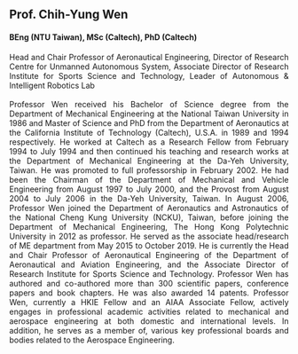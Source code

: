 ## Prof. Chih-Yung Wen
#### BEng (NTU Taiwan), MSc (Caltech), PhD (Caltech)

<div align="justify">
Head and Chair Professor of Aeronautical Engineering, Director of Research Centre for Unmanned Autonomous System, Associate Director of Research Institute for Sports Science and Technology, Leader of Autonomous & Intelligent Robotics Lab
<br/><br/>
Professor Wen received his Bachelor of Science degree from the Department of Mechanical Engineering at the National Taiwan University in 1986 and Master of Science and PhD from the Department of Aeronautics at the California Institute of Technology (Caltech), U.S.A. in 1989 and 1994 respectively. He worked at Caltech as a Research Fellow from February 1994 to July 1994 and then continued his teaching and research works at the Department of Mechanical Engineering at the Da-Yeh University, Taiwan. He was promoted to full professorship in February 2002. He had been the Chairman of the Department of Mechanical and Vehicle Engineering from August 1997 to July 2000, and the Provost from August 2004 to July 2006 in the Da-Yeh University, Taiwan. In August 2006, Professor Wen joined the Department of Aeronautics and Astronautics of the National Cheng Kung University (NCKU), Taiwan, before joining the Department of Mechanical Engineering, The Hong Kong Polytechnic University in 2012 as professor. He served as the associate head/research of ME department from May 2015 to October 2019. He is currently the Head and Chair Professor of Aeronautical Engineering of the Department of Aeronautical and Aviation Engineering, and the Associate Director of Research Institute for Sports Science and Technology. Professor Wen has authored and co-authored more than 300 scientific papers, conference papers and book chapters. He was also awarded 14 patents. Professor Wen, currently a HKIE Fellow and an AIAA Associate Fellow, actively engages in professional academic activities related to mechanical and aerospace engineering at both domestic and international levels. In addition, he serves as a member of, various key professional boards and bodies related to the Aerospace Engineering.
</div>
